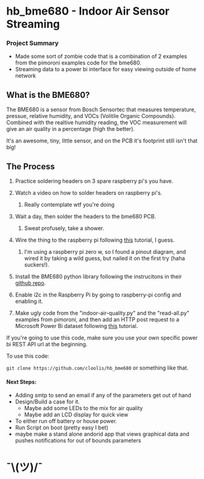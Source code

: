 # hb_bme680 - Indoor Air Sensor Streaming

### Project Summary
* Made some sort of zombie code that is a combination of 2 examples from the pimoroni examples code for the bme680.
* Streaming data to a power bi interface for easy viewing outside of home network

## What is the BME680?
The BME680 is a sensor from Bosch Sensortec that measures temperature, pressue, relative humidity, and VOCs (Volitile Organic Compounds). Combined with the realtive humidity reading, the VOC measurement will give an air quality in a percentage (high the better). 

It's an awesome, tiny, little sensor, and on the PCB it's footprint still isn't that big! 

## The Process

1. Practice soldering headers on 3 spare raspberry pi's you have.

2. Watch a video on how to solder headers on raspberry pi's. 
	1. Really contemplate wtf you're doing
	
3. Wait a day, then solder the headers to the bme680 PCB.
	1. Sweat profusely, take a shower.
	
4. Wire the thing to the raspberry pi following [this](https://learn.adafruit.com/adafruit-bme680-humidity-temperature-barometic-pressure-voc-gas/arduino-wiring-test) tutorial, I guess.
	1. I'm using a raspberry pi zero w, so I found a pinout diagram, and wired it by taking a wild guess, but nailed it on the first try (haha suckers!). 

5. Install the BME680 python library following the instrucitons in their [github repo](https://github.com/pimoroni/bme680). 

6. Enable i2c in the Raspberry Pi by going to raspberry-pi config and enabling it. 

7. Make ugly code from the "indoor-air-quality.py" and the "read-all.py" examples from pimoroni, and then add an HTTP post request to a Microsoft Power Bi dataset following [this](https://powerbi.microsoft.com/en-us/blog/using-power-bi-real-time-dashboards-to-display-iot-sensor-data-a-step-by-step-tutorial/) tutorial. 

If you're going to use this code, make sure you use your own specific power bi REST API url at the beginning. 



To use this code: 

``` git clone https://github.com/cloolis/hb_bme680 ``` or something like that.


#### Next Steps: 
* Adding smtp to send an email if any of the parameters get out of hand
* Design/Build a case for it.
	* Maybe add some LEDs to the mix for air quality
	* Maybe add an LCD display for quick view
* To either run off battery or house power.
* Run Script on boot (pretty easy I bet)
* maybe make a stand alone andorid app that views graphical data and pushes notifications for out of bounds parameters

# ¯\\__(ツ)__/¯
